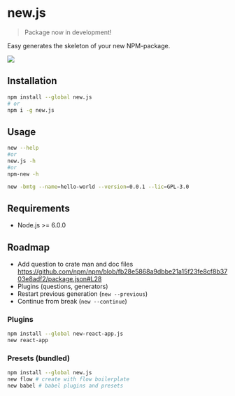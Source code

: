 # new.js

> Package now in development!

Easy generates the skeleton of your new NPM-package.

[![](https://asciinema.org/a/48638.png)](https://asciinema.org/a/48638)


## Installation

```bash
npm install --global new.js
# or
npm i -g new.js
```

## Usage

```bash
new --help
#or
new.js -h
#or
npm-new -h
```

```bash
new -bmtg --name=hello-world --version=0.0.1 --lic=GPL-3.0
```

## Requirements

- Node.js >= 6.0.0


## Roadmap

- Add question to crate man and doc files https://github.com/npm/npm/blob/fb28e5868a9dbbe21a15f23fe8cf8b3703e8adf2/package.json#L28
- Plugins (questions, generators)
- Restart previous generation (`new --previous`)
- Continue from break (`new --continue`)


### Plugins

```bash
npm install --global new-react-app.js
new react-app
```

### Presets (bundled)

```bash
npm install --global new.js
new flow # create with flow boilerplate
new babel # babel plugins and presets
```


<!-- ## Questions

- name
- description
- version
- author
- repository
- keywords
- license
- node minimum version
- init git
- dependencies
- devDependencies
- executive or/and library, tests
- readme selector

Add license header to demo files (main, bin, test)

-->
